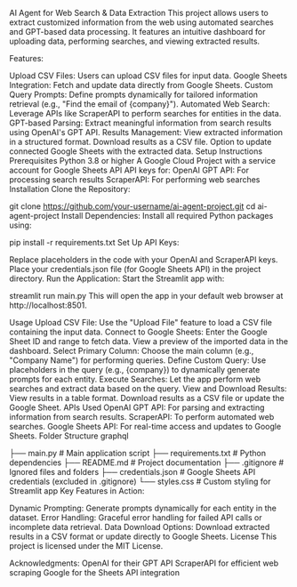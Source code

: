AI Agent for Web Search & Data Extraction
This project allows users to extract customized information from the web using automated searches and GPT-based data processing. It features an intuitive dashboard for uploading data, performing searches, and viewing extracted results.

Features:

Upload CSV Files: Users can upload CSV files for input data.
Google Sheets Integration: Fetch and update data directly from Google Sheets.
Custom Query Prompts: Define prompts dynamically for tailored information retrieval (e.g., "Find the email of {company}").
Automated Web Search: Leverage APIs like ScraperAPI to perform searches for entities in the data.
GPT-based Parsing: Extract meaningful information from search results using OpenAI's GPT API.
Results Management:
View extracted information in a structured format.
Download results as a CSV file.
Option to update connected Google Sheets with the extracted data.
Setup Instructions
Prerequisites
Python 3.8 or higher
A Google Cloud Project with a service account for Google Sheets API
API keys for:
OpenAI GPT API: For processing search results
ScraperAPI: For performing web searches
Installation
Clone the Repository:


git clone https://github.com/your-username/ai-agent-project.git
cd ai-agent-project
Install Dependencies: Install all required Python packages using:

pip install -r requirements.txt
Set Up API Keys:

Replace placeholders in the code with your OpenAI and ScraperAPI keys.
Place your credentials.json file (for Google Sheets API) in the project directory.
Run the Application: Start the Streamlit app with:


streamlit run main.py
This will open the app in your default web browser at http://localhost:8501.

Usage
Upload CSV File: Use the "Upload File" feature to load a CSV file containing the input data.
Connect to Google Sheets:
Enter the Google Sheet ID and range to fetch data.
View a preview of the imported data in the dashboard.
Select Primary Column: Choose the main column (e.g., "Company Name") for performing queries.
Define Custom Query: Use placeholders in the query (e.g., {company}) to dynamically generate prompts for each entity.
Execute Searches: Let the app perform web searches and extract data based on the query.
View and Download Results:
View results in a table format.
Download results as a CSV file or update the Google Sheet.
APIs Used
OpenAI GPT API: For parsing and extracting information from search results.
ScraperAPI: To perform automated web searches.
Google Sheets API: For real-time access and updates to Google Sheets.
Folder Structure
graphql

├── main.py              # Main application script
├── requirements.txt     # Python dependencies
├── README.md            # Project documentation
├── .gitignore           # Ignored files and folders
├── credentials.json     # Google Sheets API credentials (excluded in .gitignore)
└── styles.css           # Custom styling for Streamlit app
Key Features in Action:

Dynamic Prompting: Generate prompts dynamically for each entity in the dataset.
Error Handling: Graceful error handling for failed API calls or incomplete data retrieval.
Data Download Options: Download extracted results in a CSV format or update directly to Google Sheets.
License
This project is licensed under the MIT License.

Acknowledgments:
OpenAI for their GPT API
ScraperAPI for efficient web scraping
Google for the Sheets API integration
